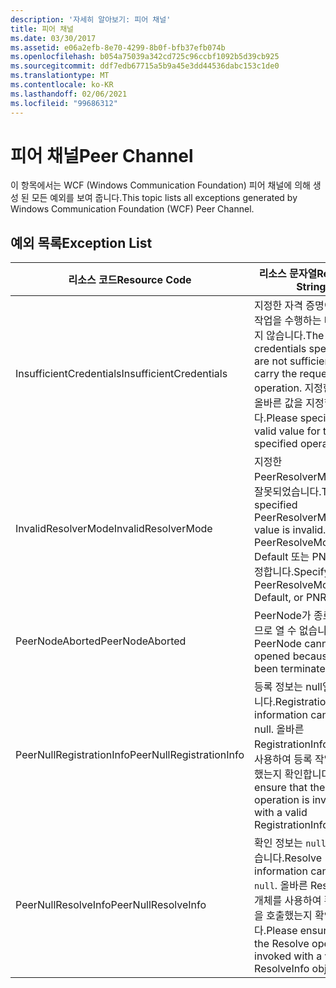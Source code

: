 ```yaml
---
description: '자세히 알아보기: 피어 채널'
title: 피어 채널
ms.date: 03/30/2017
ms.assetid: e06a2efb-8e70-4299-8b0f-bfb37efb074b
ms.openlocfilehash: b054a75039a342cd725c96ccbf1092b5d39cb925
ms.sourcegitcommit: ddf7edb67715a5b9a45e3dd44536dabc153c1de0
ms.translationtype: MT
ms.contentlocale: ko-KR
ms.lasthandoff: 02/06/2021
ms.locfileid: "99686312"
---
```

# <a name="peer-channel"></a><span data-ttu-id="bb829-103">피어 채널</span><span class="sxs-lookup"><span data-stu-id="bb829-103">Peer Channel</span></span>

<span data-ttu-id="bb829-104">이 항목에서는 WCF (Windows Communication Foundation) 피어 채널에 의해 생성 된 모든 예외를 보여 줍니다.</span><span class="sxs-lookup"><span data-stu-id="bb829-104">This topic lists all exceptions generated by Windows Communication Foundation (WCF) Peer Channel.</span></span>  
  
## <a name="exception-list"></a><span data-ttu-id="bb829-105">예외 목록</span><span class="sxs-lookup"><span data-stu-id="bb829-105">Exception List</span></span>  
  
|<span data-ttu-id="bb829-106">리소스 코드</span><span class="sxs-lookup"><span data-stu-id="bb829-106">Resource Code</span></span>|<span data-ttu-id="bb829-107">리소스 문자열</span><span class="sxs-lookup"><span data-stu-id="bb829-107">Resource String</span></span>|  
|-------------------|---------------------|  
|<span data-ttu-id="bb829-108">InsufficientCredentials</span><span class="sxs-lookup"><span data-stu-id="bb829-108">InsufficientCredentials</span></span>|<span data-ttu-id="bb829-109">지정한 자격 증명이 요청된 작업을 수행하는 데 충분하지 않습니다.</span><span class="sxs-lookup"><span data-stu-id="bb829-109">The credentials specified are not sufficient to carry the requested operation.</span></span> <span data-ttu-id="bb829-110">지정한 작업에 올바른 값을 지정합니다.</span><span class="sxs-lookup"><span data-stu-id="bb829-110">Please specify a valid value for the specified operation</span></span>|  
|<span data-ttu-id="bb829-111">InvalidResolverMode</span><span class="sxs-lookup"><span data-stu-id="bb829-111">InvalidResolverMode</span></span>|<span data-ttu-id="bb829-112">지정한 PeerResolverMode 값이 잘못되었습니다.</span><span class="sxs-lookup"><span data-stu-id="bb829-112">The specified PeerResolverMode value is invalid.</span></span> <span data-ttu-id="bb829-113">PeerResolveMode.Auto, Default 또는 PNRP를 지정합니다.</span><span class="sxs-lookup"><span data-stu-id="bb829-113">Specify either PeerResolveMode.Auto, Default, or PNRP.</span></span>|  
|<span data-ttu-id="bb829-114">PeerNodeAborted</span><span class="sxs-lookup"><span data-stu-id="bb829-114">PeerNodeAborted</span></span>|<span data-ttu-id="bb829-115">PeerNode가 종료되었으므로 열 수 없습니다.</span><span class="sxs-lookup"><span data-stu-id="bb829-115">The PeerNode cannot be opened because it has been terminated.</span></span>|  
|<span data-ttu-id="bb829-116">PeerNullRegistrationInfo</span><span class="sxs-lookup"><span data-stu-id="bb829-116">PeerNullRegistrationInfo</span></span>|<span data-ttu-id="bb829-117">등록 정보는 null일 수 없습니다.</span><span class="sxs-lookup"><span data-stu-id="bb829-117">Registration information cannot be null.</span></span> <span data-ttu-id="bb829-118">올바른 RegistrationInfo 개체를 사용하여 등록 작업을 호출했는지 확인합니다.</span><span class="sxs-lookup"><span data-stu-id="bb829-118">Please ensure that the Register operation is invoked with a valid RegistrationInfo object.</span></span>|  
|<span data-ttu-id="bb829-119">PeerNullResolveInfo</span><span class="sxs-lookup"><span data-stu-id="bb829-119">PeerNullResolveInfo</span></span>|<span data-ttu-id="bb829-120">확인 정보는 `null`일 수 없습니다.</span><span class="sxs-lookup"><span data-stu-id="bb829-120">Resolve information cannot be `null`.</span></span> <span data-ttu-id="bb829-121">올바른 ResolveInfo 개체를 사용하여 확인 작업을 호출했는지 확인합니다.</span><span class="sxs-lookup"><span data-stu-id="bb829-121">Please ensure that the Resolve operation is invoked with a valid ResolveInfo object.</span></span>|
